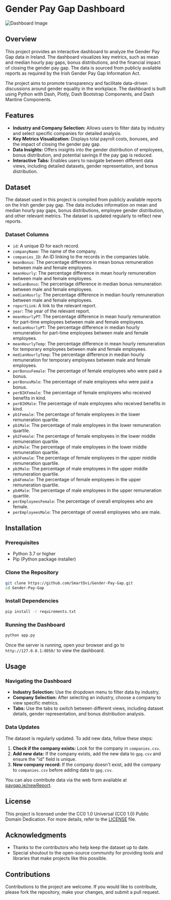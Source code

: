 # Gender Pay Gap Dashboard

![Dashboard Image](path_to_dashboard_image)  <!-- the Gif or Screenshop for the complete project is suppose to be here -->

## Overview

This project provides an interactive dashboard to analyze the Gender Pay Gap data in Ireland. The dashboard visualizes key metrics, such as mean and median hourly pay gaps, bonus distributions, and the financial impact of closing the gender pay gap. The data is sourced from publicly available reports as required by the Irish Gender Pay Gap Information Act.

The project aims to promote transparency and facilitate data-driven discussions around gender equality in the workplace. The dashboard is built using Python with Dash, Plotly, Dash Bootstrap Components, and Dash Mantine Components.

## Features

- **Industry and Company Selection:** Allows users to filter data by industry and select specific companies for detailed analysis.
- **Key Metrics Visualization:** Displays total payroll costs, bonuses, and the impact of closing the gender pay gap.
- **Data Insights:** Offers insights into the gender distribution of employees, bonus distribution, and potential savings if the pay gap is reduced.
- **Interactive Tabs:** Enables users to navigate between different data views, including detailed datasets, gender representation, and bonus distribution.

## Dataset

The dataset used in this project is compiled from publicly available reports on the Irish gender pay gap. The data includes information on mean and median hourly pay gaps, bonus distributions, employee gender distribution, and other relevant metrics. The dataset is updated regularly to reflect new reports.

### Dataset Columns

- `id`: A unique ID for each record.
- `companyName`: The name of the company.
- `companies_ID`: An ID linking to the records in the companies table.
- `meanBonus`: The percentage difference in mean bonus remuneration between male and female employees.
- `meanHourly`: The percentage difference in mean hourly remuneration between male and female employees.
- `medianBonus`: The percentage difference in median bonus remuneration between male and female employees.
- `medianHourly`: The percentage difference in median hourly remuneration between male and female employees.
- `reportLink`: A link to the relevant report.
- `year`: The year of the relevant report.
- `meanHourlyPT`: The percentage difference in mean hourly remuneration for part-time employees between male and female employees.
- `medianHourlyPT`: The percentage difference in median hourly remuneration for part-time employees between male and female employees.
- `meanHourlyTemp`: The percentage difference in mean hourly remuneration for temporary employees between male and female employees.
- `medianHourlyTemp`: The percentage difference in median hourly remuneration for temporary employees between male and female employees.
- `perBonusFemale`: The percentage of female employees who were paid a bonus.
- `perBonusMale`: The percentage of male employees who were paid a bonus.
- `perBIKFemale`: The percentage of female employees who received benefits in kind.
- `perBIKMale`: The percentage of male employees who received benefits in kind.
- `pb1Female`: The percentage of female employees in the lower remuneration quartile.
- `pb1Male`: The percentage of male employees in the lower remuneration quartile.
- `pb2Female`: The percentage of female employees in the lower middle remuneration quartile.
- `pb2Male`: The percentage of male employees in the lower middle remuneration quartile.
- `pb3Female`: The percentage of female employees in the upper middle remuneration quartile.
- `pb3Male`: The percentage of male employees in the upper middle remuneration quartile.
- `pb4Female`: The percentage of female employees in the upper remuneration quartile.
- `pb4Male`: The percentage of male employees in the upper remuneration quartile.
- `perEmployeesFemale`: The percentage of overall employees who are female.
- `perEmployeesMale`: The percentage of overall employees who are male.

## Installation

### Prerequisites

- Python 3.7 or higher
- Pip (Python package installer)

### Clone the Repository

```bash
git clone https://github.com/SmartDvi/Gender-Pay-Gap.git
cd Gender-Pay-Gap
```

### Install Dependencies

```bash
pip install -r requirements.txt
```

### Running the Dashboard

```bash
python app.py
```

Once the server is running, open your browser and go to `http://127.0.0.1:8050/` to view the dashboard.

## Usage

### Navigating the Dashboard

- **Industry Selection:** Use the dropdown menu to filter data by industry.
- **Company Selection:** After selecting an industry, choose a company to view specific metrics.
- **Tabs:** Use the tabs to switch between different views, including dataset details, gender representation, and bonus distribution analysis.

### Data Updates

The dataset is regularly updated. To add new data, follow these steps:

1. **Check if the company exists:** Look for the company in `companies.csv`.
2. **Add new data:** If the company exists, add the new data to `gpg.csv` and ensure the "id" field is unique.
3. **New company record:** If the company doesn't exist, add the company to `companies.csv` before adding data to `gpg.csv`.

You can also contribute data via the web form available at [paygap.ie/newReport](https://paygap.ie/newReport).

## License

This project is licensed under the CC0 1.0 Universal (CC0 1.0) Public Domain Dedication. For more details, refer to the [LICENSE](LICENSE) file.

## Acknowledgments

- Thanks to the contributors who help keep the dataset up to date.
- Special shoutout to the open-source community for providing tools and libraries that make projects like this possible.

## Contributions

Contributions to the project are welcome. If you would like to contribute, please fork the repository, make your changes, and submit a pull request.
